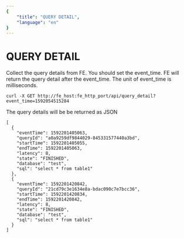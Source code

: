```yaml
---
{
    "title": "QUERY DETAIL",
    "language": "en"
}
---
```


<!-- 
Licensed to the Apache Software Foundation (ASF) under one
or more contributor license agreements.  See the NOTICE file
distributed with this work for additional information
regarding copyright ownership.  The ASF licenses this file
to you under the Apache License, Version 2.0 (the
"License"); you may not use this file except in compliance
with the License.  You may obtain a copy of the License at

  http://www.apache.org/licenses/LICENSE-2.0

Unless required by applicable law or agreed to in writing,
software distributed under the License is distributed on an
"AS IS" BASIS, WITHOUT WARRANTIES OR CONDITIONS OF ANY
KIND, either express or implied.  See the License for the
specific language governing permissions and limitations
under the License.
-->

# QUERY DETAIL
   
Collect the query details from FE. You should set the event_time.
FE will return the query detail after the event_time.
The unit of event_time is milliseconds.

```
curl -X GET http://fe_host:fe_http_port/api/query_detail?event_time=1592054515284
```

The query details will be be returned as JSON
```
[
  {
    "eventTime": 1592201405063,
    "queryId": "a0a9259df9844029-845331577440a3bd",
    "startTime": 1592201405055,
    "endTime": 1592201405063,
    "latency": 8,
    "state": "FINISHED",
    "database": "test",
    "sql": "select * from table1"
  }, 
  {
    "eventTime": 1592201420842,
    "queryId": "21cd79c3e1634e8a-bdac090c7e7bcc36",
    "startTime": 1592201420834,
    "endTime": 1592201420842,
    "latency": 8,
    "state": "FINISHED",
    "database": "test",
    "sql": "select * from table1"
  }
]
```
